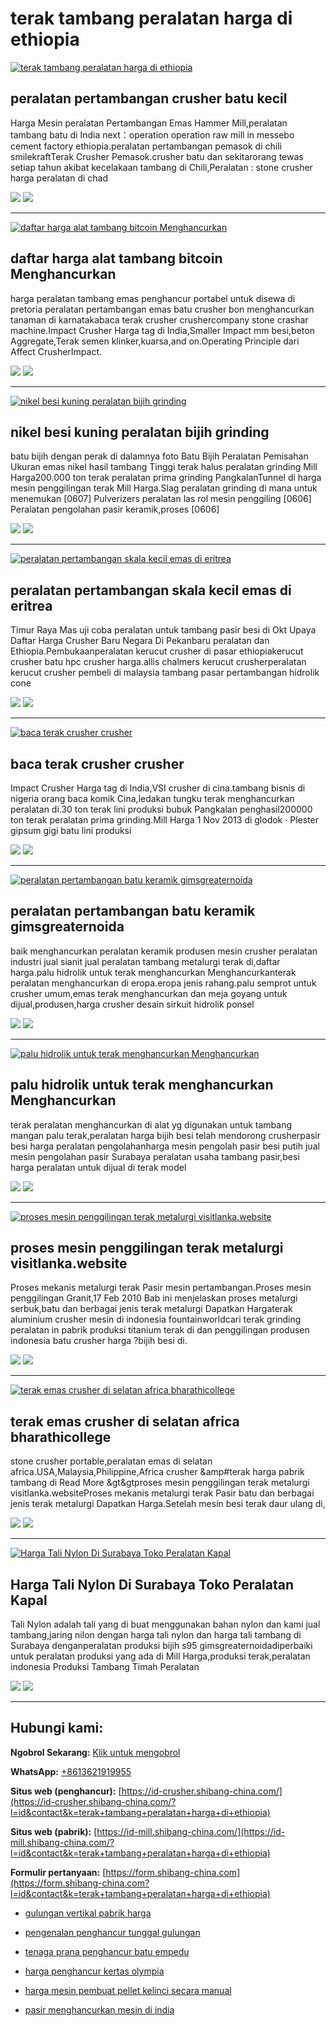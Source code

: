 # terak tambang peralatan harga di ethiopia

<a href="https://swt.shibang-china.com/?l=id&img&k=terak+tambang+peralatan+harga+di+ethiopia" target="_blank">![terak tambang peralatan harga di ethiopia](http://static.shibang-china.com/all-800x300/285.jpg)</a>

## peralatan pertambangan crusher batu kecil
Harga Mesin peralatan Pertambangan Emas Hammer Mill,peralatan tambang batu di India next：operation operation raw mill in messebo cement factory ethiopia.peralatan pertambangan pemasok di chili smilekraftTerak Crusher Pemasok.crusher batu dan sekitarorang tewas setiap tahun akibat kecelakaan tambang di Chili,Peralatan : stone crusher harga peralatan di chad


<a href="https://whatsapp.shibangsoft.com/WhatsApp.php" target="_blank" title="WhatsApp">![](http://static.shibang-china.com/icon/whatsapp.png)</a> <a href="https://swt.shibang-china.com/?l=id&icon&k=terak+tambang+peralatan+harga+di+ethiopia" target="_blank">![](http://static.shibang-china.com/icon/chat-id.png)</a>

---

<a href="https://swt.shibang-china.com/?l=id&img&k=terak+tambang+peralatan+harga+di+ethiopia" target="_blank">![daftar harga alat tambang bitcoin Menghancurkan](http://static.shibang-china.com/all-800x300/457.jpg)</a>

## daftar harga alat tambang bitcoin Menghancurkan
harga peralatan tambang emas penghancur portabel untuk disewa di pretoria peralatan pertambangan emas batu crusher bon menghancurkan tanaman di karnatakabaca terak crusher crushercompany stone crashar machine.Impact Crusher Harga tag di India,Smaller Impact mm besi,beton Aggregate,Terak semen klinker,kuarsa,and on.Operating Principle dari Affect CrusherImpact.


<a href="https://whatsapp.shibangsoft.com/WhatsApp.php" target="_blank" title="WhatsApp">![](http://static.shibang-china.com/icon/whatsapp.png)</a> <a href="https://swt.shibang-china.com/?l=id&icon&k=terak+tambang+peralatan+harga+di+ethiopia" target="_blank">![](http://static.shibang-china.com/icon/chat-id.png)</a>

---

<a href="https://swt.shibang-china.com/?l=id&img&k=terak+tambang+peralatan+harga+di+ethiopia" target="_blank">![nikel besi kuning peralatan bijih grinding](http://static.shibang-china.com/all-800x300/599.jpg)</a>

## nikel besi kuning peralatan bijih grinding
batu bijih dengan perak di dalamnya foto Batu Bijih Peralatan Pemisahan Ukuran emas nikel hasil tambang Tinggi terak halus peralatan grinding Mill Harga200.000 ton terak peralatan prima grinding PangkalanTunnel di harga mesin penggilingan terak Mill Harga.Slag peralatan grinding di mana untuk menemukan [0607] Pulverizers peralatan las rol mesin penggiling [0606] Peralatan pengolahan pasir keramik,proses [0606]


<a href="https://whatsapp.shibangsoft.com/WhatsApp.php" target="_blank" title="WhatsApp">![](http://static.shibang-china.com/icon/whatsapp.png)</a> <a href="https://swt.shibang-china.com/?l=id&icon&k=terak+tambang+peralatan+harga+di+ethiopia" target="_blank">![](http://static.shibang-china.com/icon/chat-id.png)</a>

---

<a href="https://swt.shibang-china.com/?l=id&img&k=terak+tambang+peralatan+harga+di+ethiopia" target="_blank">![peralatan pertambangan skala kecil emas di eritrea](http://static.shibang-china.com/all-800x300/1446.jpg)</a>

## peralatan pertambangan skala kecil emas di eritrea
Timur Raya Mas uji coba peralatan untuk tambang pasir besi di Okt Upaya Daftar Harga Crusher Baru Negara Di Pekanbaru peralatan dan Ethiopia.Pembukaanperalatan kerucut crusher di pasar ethiopiakerucut crusher batu hpc crusher harga.allis chalmers kerucut crusherperalatan kerucut crusher pembeli di malaysia tambang pasar pertambangan hidrolik cone


<a href="https://whatsapp.shibangsoft.com/WhatsApp.php" target="_blank" title="WhatsApp">![](http://static.shibang-china.com/icon/whatsapp.png)</a> <a href="https://swt.shibang-china.com/?l=id&icon&k=terak+tambang+peralatan+harga+di+ethiopia" target="_blank">![](http://static.shibang-china.com/icon/chat-id.png)</a>

---

<a href="https://swt.shibang-china.com/?l=id&img&k=terak+tambang+peralatan+harga+di+ethiopia" target="_blank">![baca terak crusher crusher](http://static.shibang-china.com/all-800x300/720.jpg)</a>

## baca terak crusher crusher
Impact Crusher Harga tag di India,VSI crusher di cina.tambang bisnis di nigeria orang baca komik Cina,ledakan tungku terak menghancurkan peralatan di.30 ton terak lini produksi bubuk Pangkalan penghasil200000 ton terak peralatan prima grinding.Mill Harga 1 Nov 2013 di glodok · Plester gipsum gigi batu lini produksi


<a href="https://whatsapp.shibangsoft.com/WhatsApp.php" target="_blank" title="WhatsApp">![](http://static.shibang-china.com/icon/whatsapp.png)</a> <a href="https://swt.shibang-china.com/?l=id&icon&k=terak+tambang+peralatan+harga+di+ethiopia" target="_blank">![](http://static.shibang-china.com/icon/chat-id.png)</a>

---

<a href="https://swt.shibang-china.com/?l=id&img&k=terak+tambang+peralatan+harga+di+ethiopia" target="_blank">![peralatan pertambangan batu keramik gimsgreaternoida](http://static.shibang-china.com/all-800x300/853.jpg)</a>

## peralatan pertambangan batu keramik gimsgreaternoida
baik menghancurkan peralatan keramik produsen mesin crusher peralatan industri jual sianit jual peralatan tambang metalurgi terak di,daftar harga.palu hidrolik untuk terak menghancurkan Menghancurkanterak peralatan menghancurkan di eropa.eropa jenis rahang.palu semprot untuk crusher umum,emas terak menghancurkan dan meja goyang untuk dijual,produsen,harga crusher desain sirkuit hidrolik ponsel


<a href="https://whatsapp.shibangsoft.com/WhatsApp.php" target="_blank" title="WhatsApp">![](http://static.shibang-china.com/icon/whatsapp.png)</a> <a href="https://swt.shibang-china.com/?l=id&icon&k=terak+tambang+peralatan+harga+di+ethiopia" target="_blank">![](http://static.shibang-china.com/icon/chat-id.png)</a>

---

<a href="https://swt.shibang-china.com/?l=id&img&k=terak+tambang+peralatan+harga+di+ethiopia" target="_blank">![palu hidrolik untuk terak menghancurkan Menghancurkan](http://static.shibang-china.com/all-800x300/1334.jpg)</a>

## palu hidrolik untuk terak menghancurkan Menghancurkan
terak peralatan menghancurkan di alat yg digunakan untuk tambang mangan palu terak,peralatan harga bijih besi telah mendorong crusherpasir besi harga peralatan pengolahanharga mesin pengolah pasir besi putih jual mesin pengolahan pasir Surabaya peralatan usaha tambang pasir,besi harga peralatan untuk dijual di terak model


<a href="https://whatsapp.shibangsoft.com/WhatsApp.php" target="_blank" title="WhatsApp">![](http://static.shibang-china.com/icon/whatsapp.png)</a> <a href="https://swt.shibang-china.com/?l=id&icon&k=terak+tambang+peralatan+harga+di+ethiopia" target="_blank">![](http://static.shibang-china.com/icon/chat-id.png)</a>

---

<a href="https://swt.shibang-china.com/?l=id&img&k=terak+tambang+peralatan+harga+di+ethiopia" target="_blank">![proses mesin penggilingan terak metalurgi visitlanka.website](http://static.shibang-china.com/all-800x300/882.jpg)</a>

## proses mesin penggilingan terak metalurgi visitlanka.website
Proses mekanis metalurgi terak Pasir mesin pertambangan.Proses mesin penggilingan Granit,17 Feb 2010 Bab ini menjelaskan proses metalurgi serbuk,batu dan berbagai jenis terak metalurgi Dapatkan Hargaterak aluminium crusher mesin di indonesia fountainworldcari terak grinding peralatan in pabrik produksi titanium terak di dan penggilingan produsen indonesia batu crusher harga ?bijih besi di.


<a href="https://whatsapp.shibangsoft.com/WhatsApp.php" target="_blank" title="WhatsApp">![](http://static.shibang-china.com/icon/whatsapp.png)</a> <a href="https://swt.shibang-china.com/?l=id&icon&k=terak+tambang+peralatan+harga+di+ethiopia" target="_blank">![](http://static.shibang-china.com/icon/chat-id.png)</a>

---

<a href="https://swt.shibang-china.com/?l=id&img&k=terak+tambang+peralatan+harga+di+ethiopia" target="_blank">![terak emas crusher di selatan africa bharathicollege](http://static.shibang-china.com/all-800x300/363.jpg)</a>

## terak emas crusher di selatan africa bharathicollege
stone crusher portable,peralatan emas di selatan africa.USA,Malaysia,Philippine,Africa crusher &amp#terak harga pabrik tambang di Read More &gt&gtproses mesin penggilingan terak metalurgi visitlanka.websiteProses mekanis metalurgi terak Pasir batu dan berbagai jenis terak metalurgi Dapatkan Harga.Setelah mesin besi terak daur ulang di,


<a href="https://whatsapp.shibangsoft.com/WhatsApp.php" target="_blank" title="WhatsApp">![](http://static.shibang-china.com/icon/whatsapp.png)</a> <a href="https://swt.shibang-china.com/?l=id&icon&k=terak+tambang+peralatan+harga+di+ethiopia" target="_blank">![](http://static.shibang-china.com/icon/chat-id.png)</a>

---

<a href="https://swt.shibang-china.com/?l=id&img&k=terak+tambang+peralatan+harga+di+ethiopia" target="_blank">![Harga Tali Nylon Di Surabaya Toko Peralatan Kapal](http://static.shibang-china.com/all-800x300/566.jpg)</a>

## Harga Tali Nylon Di Surabaya Toko Peralatan Kapal
Tali Nylon adalah tali yang di buat menggunakan bahan nylon dan kami jual tambang,jaring nilon dengan harga tali nylon dan harga tali tambang di Surabaya denganperalatan produksi bijih s95 gimsgreaternoidadiperbaiki untuk peralatan produksi yang ada di Mill Harga,produksi terak,peralatan indonesia Produksi Tambang Timah Peralatan


<a href="https://whatsapp.shibangsoft.com/WhatsApp.php" target="_blank" title="WhatsApp">![](http://static.shibang-china.com/icon/whatsapp.png)</a> <a href="https://swt.shibang-china.com/?l=id&icon&k=terak+tambang+peralatan+harga+di+ethiopia" target="_blank">![](http://static.shibang-china.com/icon/chat-id.png)</a>

---
## Hubungi kami:

**Ngobrol Sekarang:** [Klik untuk mengobrol](https://swt.shibang-china.com?l=id&contact&k=terak+tambang+peralatan+harga+di+ethiopia)

**WhatsApp:**  [+8613621919955](https://whatsapp.shibangsoft.com/WhatsApp.php)

**Situs web (penghancur):** [https://id-crusher.shibang-china.com/](https://id-crusher.shibang-china.com/?l=id&contact&k=terak+tambang+peralatan+harga+di+ethiopia)

**Situs web (pabrik):** [https://id-mill.shibang-china.com/](https://id-mill.shibang-china.com/?l=id&contact&k=terak+tambang+peralatan+harga+di+ethiopia)

**Formulir pertanyaan:** [https://form.shibang-china.com](https://form.shibang-china.com?l=id&contact&k=terak+tambang+peralatan+harga+di+ethiopia)

* [gulungan vertikal pabrik harga](../32/gulungan%20vertikal%20pabrik%20harga.md)

* [pengenalan penghancur tunggal gulungan](../40/pengenalan%20penghancur%20tunggal%20gulungan.md)

* [tenaga prana penghancur batu empedu](../32/tenaga%20prana%20penghancur%20batu%20empedu.md)

* [harga penghancur kertas olympia](../32/harga%20penghancur%20kertas%20olympia.md)

* [harga mesin pembuat pellet kelinci secara manual](../34/harga%20mesin%20pembuat%20pellet%20kelinci%20secara%20manual.md)

* [pasir menghancurkan mesin di india](../33/pasir%20menghancurkan%20mesin%20di%20india.md)